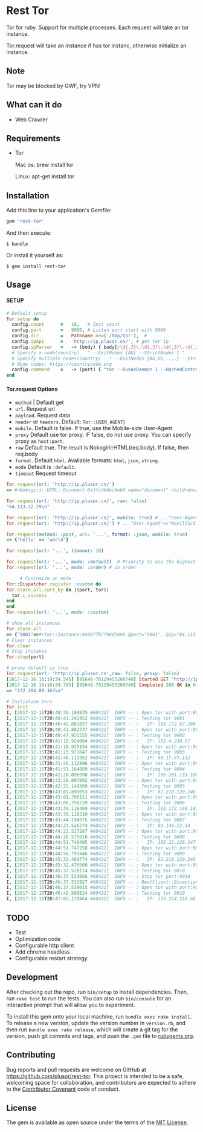 # Rest Tor

Tor for ruby.  Support for multiple processes.  Each request will take an tor instance.

Tor.request will  take an instance if has tor instanc, otherwise initialize an instance.

## Note

Tor may be blocked by GWF,  try VPN!

## What can it do

- Web Crawler

## Requirements

- Tor

  Mac os:  brew install tor

  Linux: apt-get install tor

## Installation


Add this line to your application's Gemfile:

```ruby
gem 'rest-tor'
```

And then execute:

    $ bundle

Or install it yourself as:

    $ gem install rest-tor

## Usage

#### SETUP

```ruby
# Default setup
Tor.setup do
  config.count      =   10,   # Init count
  config.port       =   9000, # Listen port start with 9000
  config.dir        =   Pathname.new('/tmp/tor'),  # 
  config.ipApi      =   'http://ip.plusor.cn/', # get tor ip
  config.ipParser   =   -> (body) { body[/\d{,3}\.\d{,3}\.\d{,3}\.\d{,3}/] },   # get tor ip
  # Specify a node(country)   " --ExitNodes {AU} --StrictNodes 1 "
  # Specify multiple nodes(country)   " --ExitNodes {AU,US,....} --StrictNodes 1 "
  # Node codes: https://countrycode.org
  config.command    =   -> (port) { "tor --RunAsDaemon 1 --HashedControlPassword \"\"  --ControlPort auto --PidFile #{Tor.dir(port)}/tor.pid --SocksPort #{port} --DataDirectory #{Tor.dir(port)}  --CircuitBuildTimeout 5 --KeepalivePeriod 60 --NewCircuitPeriod 15 --NumEntryGuards 8 --quiet" }
end
```

####  Tor.request Options
- `method` | Default get
- `url`. Request url
- `payload`. Request data
- `header` or `headers`. Default: `Tor::USER_AGENT`)
- `mobile`. Default is false. If true, use the Mobile-side User-Agent
- `proxy` Default use tor proxy. IF false, do not use proxy. You can specify proxy as `host:port`.
- `raw` Default true. The result is Nokogiri::HTML(req.body). If false, then req.body
- `format`. Default `html`. Avaliable formats:  `html`, `json`, `string`.
- `mode` Default is  `:default`.
- `timeout` Request timeout


```ruby
Tor.request(url: 'http://ip.plusor.cn/')
=> #<Nokogiri::HTML::Document:0x3fcd64ec6eb0 name="document" children=[#<Nokogiri::XML::DTD:0x3fcd64ec6af0 name="html">, #<Nokogiri::XML::Element:0x3fcd64ec67f8 name="html" children=[#<Nokogiri::XML::Element:0x3fcd64ec6618 name="body" children=[#<Nokogiri::XML::Element:0x3fcd64ec6438 name="p" children=[#<Nokogiri::XML::Text:0x3fcd64ec6258 "185.100.85.101\n">]>]>]>]> 

Tor.request(url: 'http://ip.plusor.cn/', raw: false)
"64.113.32.29\n" 

Tor.request(url: 'http://ip.plusor.cn/', mobile: true) # ..."User-Agent"=>"ANDROID_KFZ_COM_2.0.9_M6 Note_7.1.2"
Tor.request(url: 'http://ip.plusor.cn/') # ..."User-Agent"=>"Mozilla/5.0 (Macintosh; Intel Mac OS X 10_12_6) AppleWebKit/537.36 (KHTML, like Gecko)

Tor.request(method: :post, url: '...', format: :json, mobile: true)
=> {'hello' => 'world'}

Tor.request(url: '...', timeout: 10)

Tor.request(url: '...', mode: :default)  # Priority to use the highest number of successes, default is :default
Tor.request(url: '...', mode: :order) # in order

     # Customize an mode
Tor::Dispatcher.register :custom do
Tor.store.all.sort_by do |(port, tor)|
  tor.c_success
end
end
Tor.request(url: '...', mode: :custom)

# show all instances
Tor.store.all
=> {"9001"=>#<Tor::Instance:0x007fb7798d2498 @port="9001", @ip="64.113.32.29", @using=nil, @counter=#<Counter success: 5, fail: 1, succss_at: 2017-12-15 19:52:44 +0800, fail_at:2017-12-15 19:52:26 +0800>>}
# Clear instances
Tor.clear
# Stop instance
Tor.stop(port)

# proxy default is true
Tor.request(url: 'http://ip.plusor.cn',raw: false, proxy: false)
[2017-12-16 16:19:34.545] [95646-70129455200740] Started GET "http://ip.plusor.cn" (port:rest-client | mode:default)
[2017-12-16 16:19:34.785] [95646-70129455200740] Completed 200 OK in 0.2s (Size: 15 Bytes)
=> "172.104.89.163\n"

# Initialize tors
Tor.init
I, [2017-12-15T20:40:36.189835 #60422]  INFO -- : Open tor with port:9001
I, [2017-12-15T20:40:41.242452 #60422]  INFO -- : Testing tor 9001
I, [2017-12-15T20:40:42.881857 #60422]  INFO -- :   IP: 163.172.67.180 
I, [2017-12-15T20:40:42.882737 #60422]  INFO -- : Open tor with port:9002
I, [2017-12-15T20:40:47.931555 #60422]  INFO -- : Testing tor 9002
I, [2017-12-15T20:41:18.924004 #60422]  INFO -- :   IP: 155.4.230.97 
I, [2017-12-15T20:41:18.925154 #60422]  INFO -- : Open tor with port:9003
I, [2017-12-15T20:41:23.971647 #60422]  INFO -- : Testing tor 9003
I, [2017-12-15T20:41:46.111952 #60422]  INFO -- :   IP: 46.17.97.112 
I, [2017-12-15T20:41:46.112896 #60422]  INFO -- : Open tor with port:9004
I, [2017-12-15T20:41:51.164009 #60422]  INFO -- : Testing tor 9004
I, [2017-12-15T20:42:20.096998 #60422]  INFO -- :   IP: 109.201.133.100 
I, [2017-12-15T20:42:20.097992 #60422]  INFO -- : Open tor with port:9005
I, [2017-12-15T20:42:25.148808 #60422]  INFO -- : Testing tor 9005
I, [2017-12-15T20:43:01.699053 #60422]  INFO -- :   IP: 62.210.129.246 
I, [2017-12-15T20:43:01.700151 #60422]  INFO -- : Open tor with port:9006
I, [2017-12-15T20:43:06.756239 #60422]  INFO -- : Testing tor 9006
I, [2017-12-15T20:43:39.118469 #60422]  INFO -- :   IP: 163.172.160.182 
I, [2017-12-15T20:43:39.119310 #60422]  INFO -- : Open tor with port:9007
I, [2017-12-15T20:43:44.194975 #60422]  INFO -- : Testing tor 9007
I, [2017-12-15T20:44:23.526274 #60422]  INFO -- :   IP: 89.144.12.14 
I, [2017-12-15T20:44:23.527287 #60422]  INFO -- : Open tor with port:9008
I, [2017-12-15T20:44:28.575018 #60422]  INFO -- : Testing tor 9008
I, [2017-12-15T20:44:51.746405 #60422]  INFO -- :   IP: 195.22.126.147 
I, [2017-12-15T20:44:51.747258 #60422]  INFO -- : Open tor with port:9009
I, [2017-12-15T20:44:56.793446 #60422]  INFO -- : Testing tor 9009
I, [2017-12-15T20:45:32.469774 #60422]  INFO -- :   IP: 62.210.129.246 
I, [2017-12-15T20:45:32.470560 #60422]  INFO -- : Open tor with port:9010
I, [2017-12-15T20:45:37.528114 #60422]  INFO -- : Testing tor 9010
I, [2017-12-15T20:46:37.533066 #60422]  INFO -- : Stop tor port:9010
I, [2017-12-15T20:46:37.533927 #60422]  INFO -- : RestClient::Exceptions::OpenTimeout:Timed out connecting to server
I, [2017-12-15T20:46:37.534015 #60422]  INFO -- : Open tor with port:9010
I, [2017-12-15T20:46:42.588824 #60422]  INFO -- : Testing tor 9010
I, [2017-12-15T20:47:02.179464 #60422]  INFO -- :   IP: 173.254.216.66
```

## TODO

- Test
- Optimization code
- Configurable http client
 - Add chrome headless
- Configurable restart strategy

## Development

After checking out the repo, run `bin/setup` to install dependencies. Then, run `rake test` to run the tests. You can also run `bin/console` for an interactive prompt that will allow you to experiment.

To install this gem onto your local machine, run `bundle exec rake install`. To release a new version, update the version number in `version.rb`, and then run `bundle exec rake release`, which will create a git tag for the version, push git commits and tags, and push the `.gem` file to [rubygems.org](https://rubygems.org).

## Contributing

Bug reports and pull requests are welcome on GitHub at https://github.com/plusor/rest-tor. This project is intended to be a safe, welcoming space for collaboration, and contributors are expected to adhere to the [Contributor Covenant](http://contributor-covenant.org) code of conduct.


## License

The gem is available as open source under the terms of the [MIT License](http://opensource.org/licenses/MIT).

